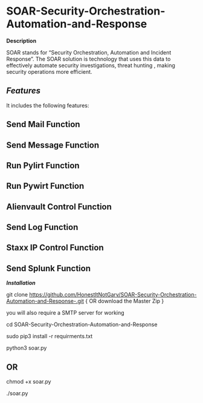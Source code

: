 # SOAR-Security-Orchestration-Automation-and-Response

__Description__

SOAR stands for “Security Orchestration, Automation and Incident Response”. The SOAR solution is technology that uses this data to effectively automate security investigations, threat hunting , making security operations more efficient.

## ___Features___

It includes the following features:

## Send Mail Function

## Send Message Function

## Run Pylirt Function

## Run Pywirt Function

## Alienvault Control Function

## Send Log Function

## Staxx IP Control Function

## Send Splunk Function

___Installation___

git clone https://github.com/HonestltNotGarv/SOAR-Security-Orchestration-Automation-and-Response-.git     { OR download the Master Zip }

you will also require a SMTP server for working

cd SOAR-Security-Orchestration-Automation-and-Response                                                    

sudo pip3 install -r requirments.txt

python3 soar.py

## OR 

chmod +x soar.py

./soar.py


